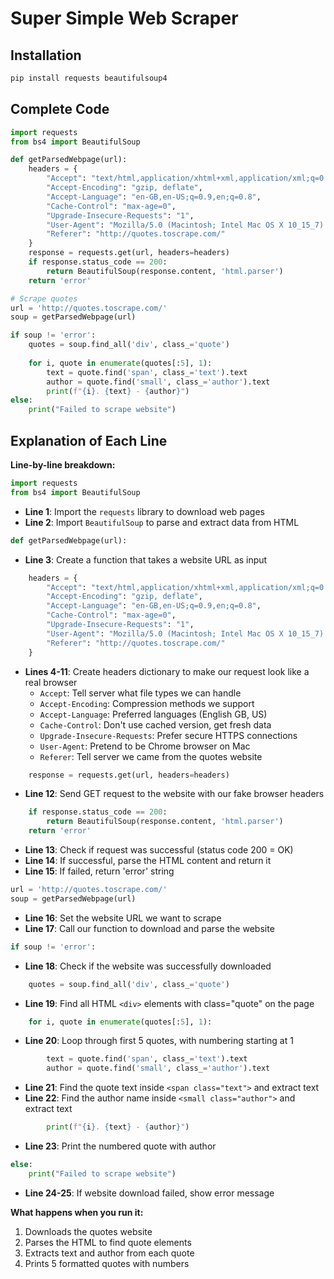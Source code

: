 # Super Simple Web Scraper

## Installation
```bash
pip install requests beautifulsoup4
```

## Complete Code

```python
import requests
from bs4 import BeautifulSoup

def getParsedWebpage(url):
    headers = {
        "Accept": "text/html,application/xhtml+xml,application/xml;q=0.9,image/avif,image/webp,image/apng,*/*;q=0.8,application/signed-exchange;v=b3;q=0.7",
        "Accept-Encoding": "gzip, deflate",
        "Accept-Language": "en-GB,en-US;q=0.9,en;q=0.8",
        "Cache-Control": "max-age=0",
        "Upgrade-Insecure-Requests": "1",
        "User-Agent": "Mozilla/5.0 (Macintosh; Intel Mac OS X 10_15_7) AppleWebKit/537.36 (KHTML, like Gecko) Chrome/139.0.0.0 Safari/537.36",
        "Referer": "http://quotes.toscrape.com/"
    }
    response = requests.get(url, headers=headers)
    if response.status_code == 200:
        return BeautifulSoup(response.content, 'html.parser')
    return 'error'

# Scrape quotes
url = 'http://quotes.toscrape.com/'
soup = getParsedWebpage(url)

if soup != 'error':
    quotes = soup.find_all('div', class_='quote')
    
    for i, quote in enumerate(quotes[:5], 1):
        text = quote.find('span', class_='text').text
        author = quote.find('small', class_='author').text
        print(f"{i}. {text} - {author}")
else:
    print("Failed to scrape website")
```

## Explanation of Each Line

**Line-by-line breakdown:**

```python
import requests
from bs4 import BeautifulSoup
```
- **Line 1**: Import the `requests` library to download web pages
- **Line 2**: Import `BeautifulSoup` to parse and extract data from HTML

```python
def getParsedWebpage(url):
```
- **Line 3**: Create a function that takes a website URL as input

```python
    headers = {
        "Accept": "text/html,application/xhtml+xml,application/xml;q=0.9...",
        "Accept-Encoding": "gzip, deflate",
        "Accept-Language": "en-GB,en-US;q=0.9,en;q=0.8",
        "Cache-Control": "max-age=0",
        "Upgrade-Insecure-Requests": "1",
        "User-Agent": "Mozilla/5.0 (Macintosh; Intel Mac OS X 10_15_7)...",
        "Referer": "http://quotes.toscrape.com/"
    }
```
- **Lines 4-11**: Create headers dictionary to make our request look like a real browser
  - `Accept`: Tell server what file types we can handle
  - `Accept-Encoding`: Compression methods we support
  - `Accept-Language`: Preferred languages (English GB, US)
  - `Cache-Control`: Don't use cached version, get fresh data
  - `Upgrade-Insecure-Requests`: Prefer secure HTTPS connections
  - `User-Agent`: Pretend to be Chrome browser on Mac
  - `Referer`: Tell server we came from the quotes website

```python
    response = requests.get(url, headers=headers)
```
- **Line 12**: Send GET request to the website with our fake browser headers

```python
    if response.status_code == 200:
        return BeautifulSoup(response.content, 'html.parser')
    return 'error'
```
- **Line 13**: Check if request was successful (status code 200 = OK)
- **Line 14**: If successful, parse the HTML content and return it
- **Line 15**: If failed, return 'error' string

```python
url = 'http://quotes.toscrape.com/'
soup = getParsedWebpage(url)
```
- **Line 16**: Set the website URL we want to scrape
- **Line 17**: Call our function to download and parse the website

```python
if soup != 'error':
```
- **Line 18**: Check if the website was successfully downloaded

```python
    quotes = soup.find_all('div', class_='quote')
```
- **Line 19**: Find all HTML `<div>` elements with class="quote" on the page

```python
    for i, quote in enumerate(quotes[:5], 1):
```
- **Line 20**: Loop through first 5 quotes, with numbering starting at 1

```python
        text = quote.find('span', class_='text').text
        author = quote.find('small', class_='author').text
```
- **Line 21**: Find the quote text inside `<span class="text">` and extract text
- **Line 22**: Find the author name inside `<small class="author">` and extract text

```python
        print(f"{i}. {text} - {author}")
```
- **Line 23**: Print the numbered quote with author

```python
else:
    print("Failed to scrape website")
```
- **Line 24-25**: If website download failed, show error message

**What happens when you run it:**
1. Downloads the quotes website
2. Parses the HTML to find quote elements
3. Extracts text and author from each quote
4. Prints 5 formatted quotes with numbers